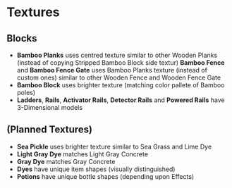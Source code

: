 # Textures
## Blocks

- **Bamboo Planks** uses centred texture similar to other Wooden Planks (instead of copying Stripped Bamboo Block side textur)
 **Bamboo Fence** and **Bamboo Fence Gate** uses Bamboo Planks texture (instead of custom ones) similar to other Wooden Fence and Wooden Fence Gate
- **Bamboo Block** uses brighter texture (matching color pallete of Bamboo poles)
- **Ladders**, **Rails**, **Activator Rails**, **Detector Rails** and **Powered Rails** have 3-Dimensional models

## (Planned Textures)

- **Sea Pickle** uses brighter texture similar to Sea Grass and Lime Dye
- **Light Gray Dye** matches Light Gray Concrete 
- **Gray Dye** matches Gray Concrete
- **Dyes** have unique item shapes (visually distinguished)
- **Potions** have unique bottle shapes (depending upon Effects)